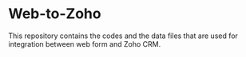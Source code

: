 # Web-to-Zoho
This repository contains the codes and the data files that are used for integration between web form and Zoho CRM.
